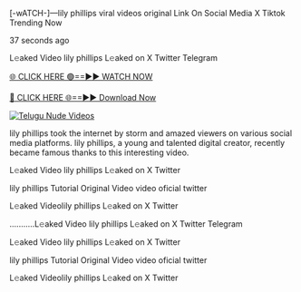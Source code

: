 [-wATCH-]—lily phillips viral videos original Link On Social Media X Tiktok Trending Now


37 seconds ago

L𝚎aked Video lily phillips L𝚎aked on X Twitter Telegram

[🌐 CLICK HERE 🟢==►► WATCH NOW](https://viral-xone.blogspot.com/2025/01/valovideo.html)

[🔴 CLICK HERE 🌐==►► Download Now](https://viral-xone.blogspot.com/2025/01/valovideo.html)

[![Telugu Nude Videos](https://i.imgur.com/dJHk4Zq.gif)](https://viral-xone.blogspot.com/2025/01/valovideo.html)

lily phillips took the internet by storm and amazed viewers on various social media platforms. lily phillips, a young and talented digital creator, recently became famous thanks to this interesting video.

L𝚎aked Video lily phillips L𝚎aked on X Twitter

lily phillips Tutorial Original Video video oficial twitter

L𝚎aked Videolily phillips L𝚎aked on X Twitter

...........L𝚎aked Video lily phillips L𝚎aked on X Twitter Telegram

L𝚎aked Video lily phillips L𝚎aked on X Twitter

lily phillips Tutorial Original Video video oficial twitter

L𝚎aked Videolily phillips L𝚎aked on X Twitter